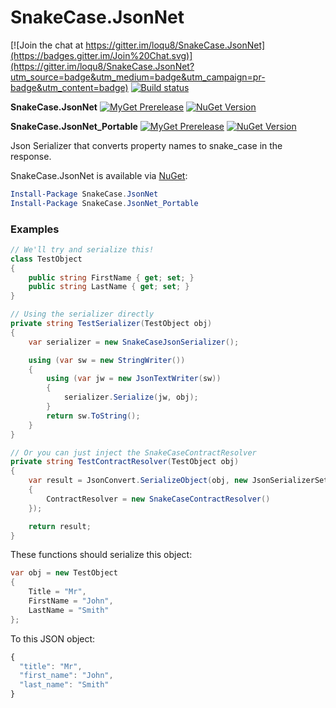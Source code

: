 # SnakeCase.JsonNet

[![Join the chat at https://gitter.im/loqu8/SnakeCase.JsonNet](https://badges.gitter.im/Join%20Chat.svg)](https://gitter.im/loqu8/SnakeCase.JsonNet?utm_source=badge&utm_medium=badge&utm_campaign=pr-badge&utm_content=badge)
[![Build status](https://ci.appveyor.com/api/projects/status/j8qoan1wf6owxxj4?svg=true)](https://ci.appveyor.com/project/mrstebo/snakecase-jsonnet)



**SnakeCase.JsonNet**
[![MyGet Prerelease](https://img.shields.io/myget/package-hub/v/SnakeCase.JsonNet.svg?label=MyGet_Prerelease)](https://www.myget.org/feed/package-hub/package/nuget/SnakeCase.JsonNet) [![NuGet Version](https://img.shields.io/nuget/v/SnakeCase.JsonNet.svg)](https://www.nuget.org/packages/SnakeCase.JsonNet/)

**SnakeCase.JsonNet_Portable**
[![MyGet Prerelease](https://img.shields.io/myget/package-hub/v/SnakeCase.JsonNet_Portable.svg?label=MyGet_Prerelease)](https://www.myget.org/feed/package-hub/package/nuget/SnakeCase.JsonNet_Portable) [![NuGet Version](https://img.shields.io/nuget/v/SnakeCase.JsonNet_Portable.svg)](https://www.nuget.org/packages/SnakeCase.JsonNet_Portable/)

Json Serializer that converts property names to snake_case in the response.


SnakeCase.JsonNet is available via [NuGet](https://www.nuget.org/packages/SnakeCase.JsonNet/):
```PowerShell
Install-Package SnakeCase.JsonNet
Install-Package SnakeCase.JsonNet_Portable
```

### Examples

```cs
// We'll try and serialize this!
class TestObject
{
    public string FirstName { get; set; }
    public string LastName { get; set; }
}
```

```cs
// Using the serializer directly
private string TestSerializer(TestObject obj)
{
    var serializer = new SnakeCaseJsonSerializer();

    using (var sw = new StringWriter())
    {
        using (var jw = new JsonTextWriter(sw))
        {
            serializer.Serialize(jw, obj);
        }
        return sw.ToString();
    }
}

// Or you can just inject the SnakeCaseContractResolver
private string TestContractResolver(TestObject obj)
{
    var result = JsonConvert.SerializeObject(obj, new JsonSerializerSettings
    {
        ContractResolver = new SnakeCaseContractResolver()
    });

    return result;
}
```

These functions should serialize this object:
```cs
var obj = new TestObject
{
    Title = "Mr",
    FirstName = "John",
    LastName = "Smith"
};
```
To this JSON object:
```javascript
{
  "title": "Mr",
  "first_name": "John",
  "last_name": "Smith"
}
```
